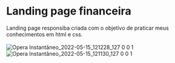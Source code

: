 # Landing page financeira

Landing page responsiba criada com o objetivo de praticar meus conhecimentos em html e css.
<br><br>
![Opera Instantâneo_2022-05-15_121228_127 0 0 1](https://user-images.githubusercontent.com/104230562/168480018-00883bd5-22da-41a6-a1a4-43eb2374fdc3.png)
![Opera Instantâneo_2022-05-15_121130_127 0 0 1](https://user-images.githubusercontent.com/104230562/168480022-4d6adbb5-9875-495b-adb6-e6c59ddf4261.png)
